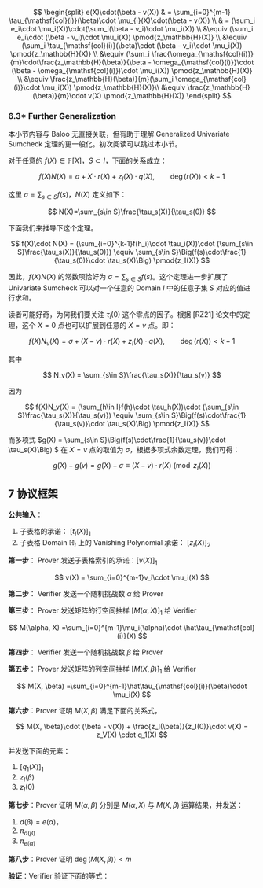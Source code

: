 $$
\begin{split}
e(X)\cdot(\beta - v(X)) & = \sum_{i=0}^{m-1} \tau_{\mathsf{col}(i)}(\beta)\cdot \mu_{i}(X)\cdot(\beta - v(X)) \\
& = (\sum_i e_i\cdot \mu_i(X))\cdot(\sum_i(\beta - v_i)\cdot \mu_i(X)) \\
&\equiv (\sum_i e_i\cdot (\beta - v_i)\cdot \mu_i(X))  \pmod{z_\mathbb{H}(X)}  \\
&\equiv (\sum_i \tau_{\mathsf{col}(i)}(\beta)\cdot (\beta - v_i)\cdot \mu_i(X))  \pmod{z_\mathbb{H}(X)}  \\
&\equiv (\sum_i \frac{\omega_{\mathsf{col}(i)}}{m}\cdot\frac{z_\mathbb{H}(\beta)}{\beta - \omega_{\mathsf{col}(i)}}\cdot (\beta - \omega_{\mathsf{col}(i)})\cdot \mu_i(X))  \pmod{z_\mathbb{H}(X)}  \\
&\equiv \frac{z_\mathbb{H}(\beta)}{m}(\sum_i \omega_{\mathsf{col}(i)}\cdot \mu_i(X)) \pmod{z_\mathbb{H}(X)}\\
&\equiv \frac{z_\mathbb{H}(\beta)}{m}\cdot v(X)  \pmod{z_\mathbb{H}(X)}
\end{split}
$$




### 6.3* Further Generalization 

本小节内容与 Baloo 无直接关联，但有助于理解 Generalized Univariate Sumcheck 定理的更一般化。初次阅读可以跳过本小节。

对于任意的 
$f(X)\in\mathbb{F}[X]$，$S\subset I$，下面的关系成立：

$$
f(X)N(X) = \sigma + X\cdot r(X) + z_I(X)\cdot q(X), \qquad \deg(r(X))<k-1
$$

这里 $\sigma=\sum_{s\in S}f(s)$，$N(X)$ 定义如下：

$$
N(X)=\sum_{s\in S}\frac{\tau_s(X)}{\tau_s(0)}
$$

下面我们来推导下这个定理。

$$
f(X)\cdot N(X) = (\sum_{i=0}^{k-1}f(h_i)\cdot \tau_i(X))\cdot (\sum_{s\in S}\frac{\tau_s(X)}{\tau_s(0)}) \equiv \sum_{s\in S}\Big(f(s)\cdot\frac{1}{\tau_s(0)}\cdot \tau_s(X)\Big) \pmod{z_I(X)}
$$

因此，$f(X)N(X)$ 的常数项恰好为 $\sigma=\sum_{s\in S}f(s)$。这个定理进一步扩展了 Univariate Sumcheck 可以对一个任意的 Domain $I$ 中的任意子集 $S$ 对应的值进行求和。

读者可能好奇，为何我们要关注 $\tau_i(0)$ 这个零点的因子。根据 [RZ21] 论文中的定理，这个 $X=0$ 点也可以扩展到任意的 $X=v$ 点。即：

$$
f(X)N_v(X) = \sigma + (X-v)\cdot r(X) + z_I(X)\cdot q(X), \qquad \deg(r(X))<k-1
$$

其中 

$$
N_v(X) = \sum_{s\in S}\frac{\tau_s(X)}{\tau_s(v)}
$$

因为

$$
f(X)N_v(X) = (\sum_{h\in I}f(h)\cdot \tau_h(X))\cdot (\sum_{s\in S}\frac{\tau_s(X)}{\tau_s(v)}) \equiv \sum_{s\in S}\Big(f(s)\cdot\frac{1}{\tau_s(v)}\cdot \tau_s(X)\Big) \pmod{z_I(X)}
$$

而多项式 $g(X) = \sum_{s\in S}\Big(f(s)\cdot\frac{1}{\tau_s(v)}\cdot \tau_s(X)\Big) $ 在 $X=v$ 点的取值为 $\sigma$，根据多项式余数定理，我们可得：

$$
g(X) - g(v) = g(X) - \sigma \equiv (X-v)\cdot r(X) \pmod{z_I(X)}
$$

## 7 协议框架

**公共输入**：

1. 子表格的承诺：  $[t_I(X)]_1$
2. 子表格 Domain $\mathbb{H}_I$ 上的 Vanishing Polynomial 承诺： $[z_I(X)]_2$

**第一步**： Prover 发送子表格索引的承诺：$[v(X)]_1$

$$
v(X) = \sum_{i=0}^{m-1}v_i\cdot \mu_i(X)
$$

**第二步**： Verifier 发送一个随机挑战数 $\alpha$ 给 Prover

**第三步**： Prover 发送矩阵的行空间抽样 $[M(\alpha, X)]_1$ 给 Verifier

$$
M(\alpha, X) =\sum_{i=0}^{m-1}\mu_i(\alpha)\cdot \hat\tau_{\mathsf{col}(i)}(X)
$$

**第四步**： Verifier 发送一个随机挑战数 $\beta$ 给 Prover

**第五步**： Prover 发送矩阵的列空间抽样 $[M(X, \beta)]_1$ 给 Verifier

$$
M(X, \beta) =\sum_{i=0}^{m-1}\hat\tau_{\mathsf{col}(i)}(\beta)\cdot \mu_i(X)
$$

**第六步**：Prover 证明 $M(X, \beta)$ 满足下面的关系式，

$$
M(X, \beta)\cdot (\beta - v(X)) + \frac{z_I(\beta)}{z_I(0)}\cdot v(X) = z_V(X) \cdot q_1(X)
$$

并发送下面的元素：

1. $[q_1(X)]_1$
2. $z_I(\beta)$
3. $z_I(0)$

**第七步**：Prover 证明 $M(\alpha, \beta)$ 分别是 $M(\alpha, X)$ 与 $M(X, \beta)$ 运算结果，并发送：

1. $d(\beta)=e(\alpha)$，
2. $\pi_{d(\beta)}$
3. $\pi_{e(\alpha)}$

**第八步**：Prover 证明 $\deg(M(X,\beta)) < m$

**验证**：Verifier 验证下面的等式：






